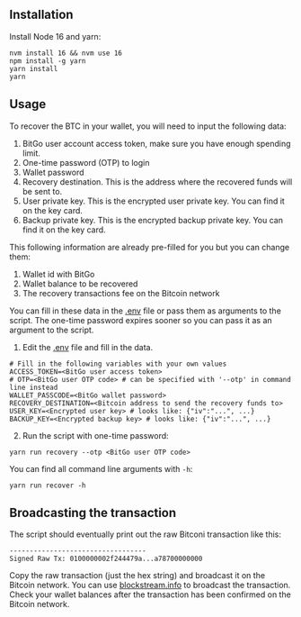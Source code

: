## Installation

Install Node 16 and yarn:
```shell
nvm install 16 && nvm use 16
npm install -g yarn
yarn install
yarn
```

## Usage
To recover the BTC in your wallet, you will need to input the following data:
1. BitGo user account access token, make sure you have enough spending limit.
2. One-time password (OTP) to login
3. Wallet password
4. Recovery destination. This is the address where the recovered funds will be sent to.
5. User private key. This is the encrypted user private key. You can find it on the key card.
6. Backup private key. This is the encrypted backup private key. You can find it on the key card.

This following information are already pre-filled for you but you can change them:
1. Wallet id with BitGo
2. Wallet balance to be recovered
3. The recovery transactions fee on the Bitcoin network

You can fill in these data in the [.env](./.env) file or pass them as arguments to the script.
The one-time password expires sooner so you can pass it as an argument to the script.

1. Edit the [.env](./.env) file and fill in the data.
```
# Fill in the following variables with your own values
ACCESS_TOKEN=<BitGo user access token>
# OTP=<BitGo user OTP code> # can be specified with '--otp' in command line instead
WALLET_PASSCODE=<BitGo wallet password>
RECOVERY_DESTINATION=<Bitcoin address to send the recovery funds to>
USER_KEY=<Encrypted user key> # looks like: {"iv":"...", ...}
BACKUP_KEY=<Encrypted backup key> # looks like: {"iv":"...", ...}
```
2. Run the script with one-time password:
```
yarn run recovery --otp <BitGo user OTP code>
```
You can find all command line arguments with `-h`:
```shell
yarn run recover -h
```

## Broadcasting the transaction
The script should eventually print out the raw Bitconi transaction like this:
```
----------------------------------
Signed Raw Tx: 0100000002f244479a...a78700000000
```
Copy the raw transaction (just the hex string) and broadcast it on the Bitcoin network. You can use [blockstream.info](https://blockstream.info/tx/push) to broadcast the transaction.
Check your wallet balances after the transaction has been confirmed on the Bitcoin network.

